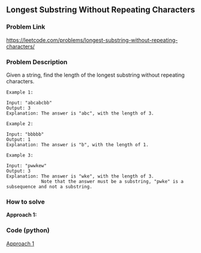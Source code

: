 ## Longest Substring Without Repeating Characters

### Problem Link

https://leetcode.com/problems/longest-substring-without-repeating-characters/

### Problem Description 

Given a string, find the length of the longest substring without repeating characters.

```
Example 1: 

Input: "abcabcbb"
Output: 3 
Explanation: The answer is "abc", with the length of 3. 

```

```
Example 2: 

Input: "bbbbb"
Output: 1
Explanation: The answer is "b", with the length of 1.

```

```
Example 3: 

Input: "pwwkew"
Output: 3
Explanation: The answer is "wke", with the length of 3. 
             Note that the answer must be a substring, "pwke" is a subsequence and not a substring.

```
### How to solve 

**Approach 1:** 




### Code (python)

[Approach 1](https://github.com/yanray/leetcode/blob/master/medium/0003Longest_Substring_Without_Repeating_Characters/0003Longest_Substring_Without_Repeating_Characters1.py)

```python

```
